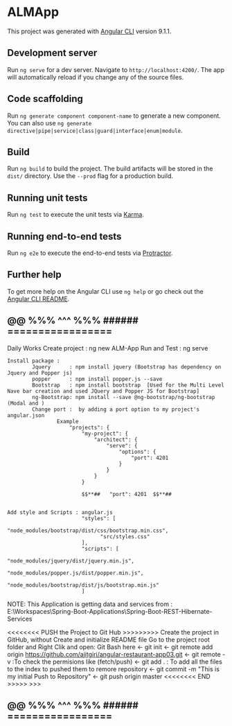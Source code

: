 # ALMApp
This project was generated with [Angular CLI](https://github.com/angular/angular-cli) version 9.1.1.

## Development server
Run `ng serve` for a dev server. Navigate to `http://localhost:4200/`. The app will automatically reload if you change any of the source files.

## Code scaffolding
Run `ng generate component component-name` to generate a new component. You can also use `ng generate directive|pipe|service|class|guard|interface|enum|module`.

## Build
Run `ng build` to build the project. The build artifacts will be stored in the `dist/` directory. Use the `--prod` flag for a production build.

## Running unit tests
Run `ng test` to execute the unit tests via [Karma](https://karma-runner.github.io).

## Running end-to-end tests
Run `ng e2e` to execute the end-to-end tests via [Protractor](http://www.protractortest.org/).

## Further help
To get more help on the Angular CLI use `ng help` or go check out the [Angular CLI README](https://github.com/angular/angular-cli/blob/master/README.md).


## @@ %%% ^^^ %%% ###### =================
Daily Works
Create project : ng new ALM-App
	Run and Test   : ng serve 

	Install package :
			Jquery 		: npm install jquery (Bootstrap has dependency on Jquery and Popper js) 
			popper 		: npm install popper.js --save
			Bootstrap 	: npm install bootstrap  [Used for the Multi Level Nave bar creation and used JQuery and Popper JS for Bootstrap]
			ng-Bootstrap: npm install --save @ng-bootstrap/ng-bootstrap (Modal and )
			Change port :  by adding a port option to my project's angular.json
					Example 
						"projects": {
							"my-project": {
								"architect": {
									"serve": {
										"options": {
											"port": 4201
										}
									}
								}
							}
							
							$$**##   "port": 4201  $$**##
			

	Add style and Scripts : angular.js
							"styles": [
								  "node_modules/bootstrap/dist/css/bootstrap.min.css",
								  "src/styles.css"
							],
							"scripts": [
								  "node_modules/jquery/dist/jquery.min.js",
								  "node_modules/popper.js/dist/popper.min.js",
								  "node_modules/bootstrap/dist/js/bootstrap.min.js"
							]

NOTE: This Application is getting data and services from  : E:\Workspaces\Spring-Boot-Applications\Spring-Boot-REST-Hibernate-Services

<<<<<<<<  PUSH the Project to Git Hub  >>>>>>>>>
Create the project in GitHub, without Create and initialize README file
	Go to the project root folder and Right Clik and open: Git Bash here
		<- git init
		<- git remote add origin https://github.com/ajitgiri/angular-restaurant-app03.git
		<- git remote -v :To check the permisions like (fetch/push)
		<- git add . : To add all the files to the index to pushed them to remore repository
		<- git commit -m "This is my initial Push to Repository"
		<- git push origin master 
<<<<<<<<  END			>>>>> >>>

## @@ %%% ^^^ %%% ###### =================